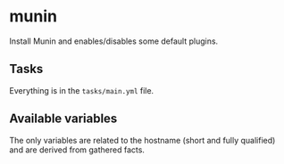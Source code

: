 # munin

Install Munin and enables/disables some default plugins.

## Tasks

Everything is in the `tasks/main.yml` file.

## Available variables

The only variables are related to the hostname (short and fully qualified) and are derived from gathered facts.
